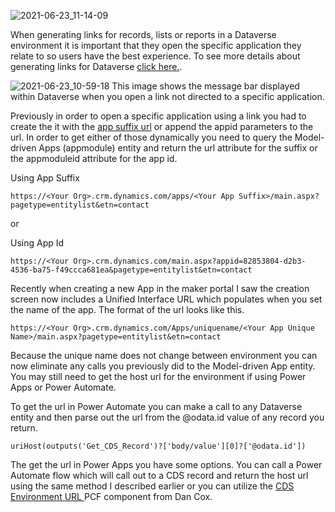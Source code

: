 ![2021-06-23_11-14-09](https://user-images.githubusercontent.com/7444929/123127614-727c8980-d418-11eb-9f01-8731c4896e78.png)

When generating links for records, lists or reports in a Dataverse environment it is important that they open the specific application they relate to so users have the best experience. To see more details about generating links for Dataverse [click here.](https://docs.microsoft.com/en-us/dynamics365/customerengagement/on-premises/developer/open-forms-views-dialogs-reports-url?view=op-9-1). 

![2021-06-23_10-59-18](https://user-images.githubusercontent.com/7444929/123127398-3ba67380-d418-11eb-9eff-85b6f39d2ed5.png)
This image shows the message bar displayed within Dataverse when you open a link not directed to a specific application.

Previously in order to open a specific application using a link you had to create the it with the [app suffix url](https://docs.microsoft.com/en-us/dynamics365/customerengagement/on-premises/customize/manage-access-apps-security-roles?view=op-9-1) or append the appid parameters to the url.  In order to get either of those dynamically you need to query the Model-driven Apps (appmodule) entity and return the url attribute for the suffix or the appmoduleid attribute for the app id.

Using App Suffix

``
https://<Your Org>.crm.dynamics.com/apps/<Your App Suffix>/main.aspx?pagetype=entitylist&etn=contact
``

or 

Using App Id

``
https://<Your Org>.crm.dynamics.com/main.aspx?appid=82853804-d2b3-4536-ba75-f49ccca681ea&pagetype=entitylist&etn=contact
``

Recently when creating a new App in the maker portal I saw the creation screen now includes a Unified Interface URL which populates when you set the name of the app.  The format of the url looks like this.

``
https://<Your Org>.crm.dynamics.com/Apps/uniquename/<Your App Unique Name>/main.aspx?pagetype=entitylist&etn=contact
``

Because the unique name does not change between environment you can now eliminate any calls you previously did to the Model-driven App entity.  You may still need to get the host url for the environment if using Power Apps or Power Automate.  

To get the url in Power Automate you can make a call to any Dataverse entity and then parse out the url from the @odata.id value of any record you return.

``
uriHost(outputs('Get_CDS_Record')?['body/value'][0]?['@odata.id'])
``

The get the url in Power Apps you have some options.  You can call a Power Automate flow which will call out to a CDS record and return the host url using the same method I described earlier or you can utilize the [CDS Environment URL ](https://pcf.gallery/cds-environment-url/) PCF component from Dan Cox.
<!--stackedit_data:
eyJoaXN0b3J5IjpbLTY3MDUwNjMxOSwtMTIyMjk1NzU4NywxMz
UyMDE2MDk2LC02MzQ4NzIxMjksLTg0Mzc5OTQ3Ml19
-->